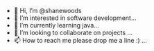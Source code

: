 - 👋 Hi, I’m @shanewoods
- 👀 I’m interested in software development...
- 🌱 I’m currently learning java...
- 💞️ I’m looking to collaborate on projects ...
- 📫 How to reach me please drop me a line :) ...

<!---
shanewoods/shanewoods is a ✨ special ✨ repository because its `README.md` (this file) appears on your GitHub profile.
You can click the Preview link to take a look at your changes.
--->
